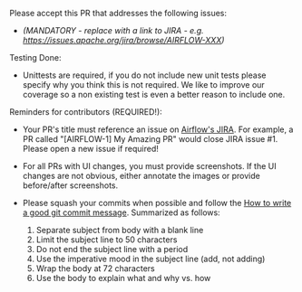 Please accept this PR that addresses the following issues:
- *(MANDATORY - replace with a link to JIRA - e.g. https://issues.apache.org/jira/browse/AIRFLOW-XXX)*

Testing Done:
- Unittests are required, if you do not include new unit tests please
specify why you think this is not required. We like to improve our
coverage so a non existing test is even a better reason to include one.

Reminders for contributors (REQUIRED!):
* Your PR's title must reference an issue on 
[Airflow's JIRA](https://issues.apache.org/jira/browse/AIRFLOW/). 
For example, a PR called "[AIRFLOW-1] My Amazing PR" would close JIRA 
issue #1. Please open a new issue if required!

* For all PRs with UI changes, you must provide screenshots. If the UI changes are not obvious, either annotate the images or provide before/after screenshots.

* Please squash your commits when possible and follow the [How to write a good git commit message](http://chris.beams.io/posts/git-commit/). 
Summarized as follows:
  1. Separate subject from body with a blank line
  2. Limit the subject line to 50 characters
  3. Do not end the subject line with a period
  4. Use the imperative mood in the subject line (add, not adding)
  5. Wrap the body at 72 characters
  6. Use the body to explain what and why vs. how

